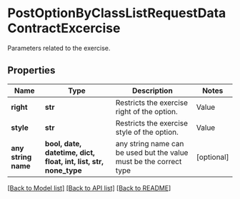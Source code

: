 # PostOptionByClassListRequestDataContractExcercise

Parameters related to the exercise.

## Properties
Name | Type | Description | Notes
------------ | ------------- | ------------- | -------------
**right** | **str** | Restricts the exercise right of the option. | Value | Description | | --- | --- | | put | A put option gives the owner the right, but not the obligation, to sell an asset at a specified price within a specific time period. | | call | A call option gives the owner the right, but not the obligation, to buy an asset at a specified price within a specific time period. |   | [optional] 
**style** | **str** | Restricts the exercise style of the option. | Value | Description | | --- | --- | | american | An American-style option can be exercised anytime during its life. | | european | A European-style option can be exercised at the end of its life. |   | [optional] 
**any string name** | **bool, date, datetime, dict, float, int, list, str, none_type** | any string name can be used but the value must be the correct type | [optional]

[[Back to Model list]](../README.md#documentation-for-models) [[Back to API list]](../README.md#documentation-for-api-endpoints) [[Back to README]](../README.md)


